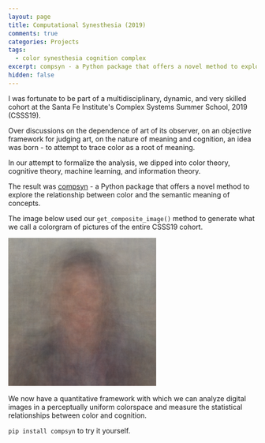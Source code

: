 ```yaml
---
layout: page
title: Computational Synesthesia (2019)
comments: true
categories: Projects
tags:
  - color synesthesia cognition complex
excerpt: compsyn - a Python package that offers a novel method to explore the relationship between color and the semantic meaning of concepts
hidden: false
---
```


I was fortunate to be part of a multidisciplinary, dynamic, and very skilled cohort at the Santa Fe Institute's Complex Systems Summer School, 2019 (CSSS19).

Over discussions on the dependence of art of its observer, on an objective framework for judging art, on the nature of meaning and cognition, an idea was born - to attempt to trace color as a root of meaning.

In our attempt to formalize the analysis, we dipped into color theory, cognitive theory, machine learning, and information theory.

The result was [compsyn](https://github.com/bakerwho/comp-syn) - a Python package that offers a novel method to explore the relationship between color and the semantic meaning of concepts.

The image below used our `get_composite_image()` method to generate what we call a colorgram of pictures of the entire CSSS19 cohort.

![CSSS19 composite image](/images/2019/csssfaces_composite.png)

We now have a quantitative framework with which we can analyze digital images in a perceptually uniform colorspace and measure the statistical relationships between color and cognition.

`pip install compsyn` to try it yourself.
